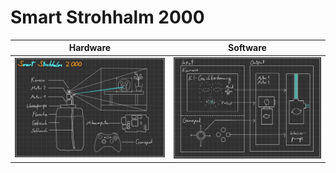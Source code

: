 # Smart Strohhalm 2000

|Hardware|Software|
|--------|--------|
|![Hardware Blueprint](assets/hardware.jpg?raw=true "Hardware")|![Software Image](assets/software.jpg?raw=true "Software")|
